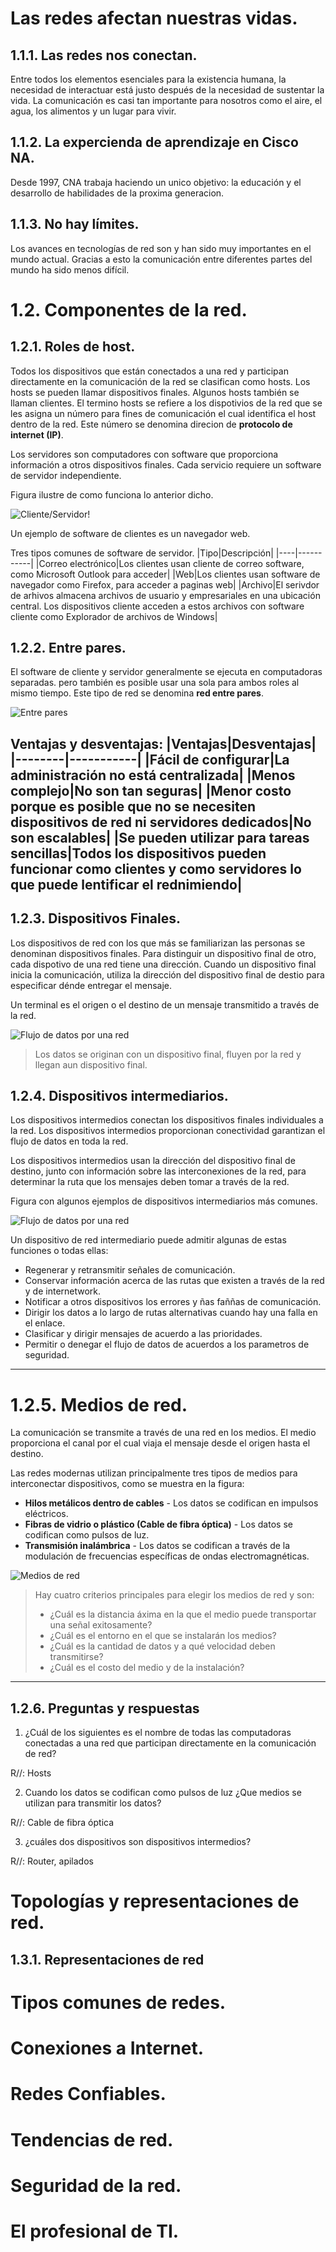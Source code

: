 # Las redes afectan nuestras vidas.
## 1.1.1. Las redes nos conectan.
Entre todos los elementos esenciales para la existencia humana, la necesidad de interactuar está justo después de la necesidad de sustentar la vida. La comunicación es casi tan importante para nosotros como el aire, el agua, los alimentos y un lugar para vivir.
## 1.1.2. La expercienda de aprendizaje en Cisco NA.
Desde 1997, CNA trabaja haciendo un unico objetivo: la educación y el desarrollo de habilidades de la proxima generacion.

## 1.1.3. No hay límites.
Los avances en tecnologías de red son y han sido muy importantes en el mundo actual. Gracias a esto la comunicación entre diferentes partes del mundo ha sido menos difícil.

# 1.2. Componentes de la red.
## 1.2.1. Roles de host.
Todos los dispositivos que están conectados a una red y participan directamente en la comunicación de la red se clasifican como hosts. Los hosts se pueden llamar dispositivos finales. Algunos hosts también se llaman clientes.
El termino hosts se refiere a los dispotivios de la red que se les asigna un número para fines de comunicación el cual identifica el host dentro de la red.
Este número se denomina direcion de **protocolo de internet (IP)**.

Los servidores son computadores con software que proporciona información a otros dispositivos finales. Cada servicio requiere un software de servidor independiente.

Figura ilustre de como funciona lo anterior dicho.

![Cliente/Servidor!](./images/imagen1.png)

Un ejemplo de software de clientes es un navegador web.

Tres tipos comunes de software de servidor.
|Tipo|Descripción|
|----|-----------|
|Correo electrónico|Los clientes usan cliente de correo software, como Microsoft Outlook para acceder|
|Web|Los clientes usan software de navegador como Firefox, para acceder a paginas web|
|Archivo|El serivdor de arhivos almacena archivos de usuario y empresariales en una ubicación central. Los dispositivos cliente acceden a estos archivos con software cliente como Explorador de archivos de Windows|

## 1.2.2. Entre pares.
El software de cliente y servidor generalmente se ejecuta en computadoras separadas. pero también es posible usar una sola para ambos roles al mismo tiempo. Este tipo de red se denomina **red entre pares**.

![Entre pares](./images/imagen2.png)

Ventajas y desventajas:
|Ventajas|Desventajas|
|--------|-----------|
|Fácil de configurar|La administración no está centralizada|
|Menos complejo|No son tan seguras|
|Menor costo porque es posible que no se necesiten dispositivos de red ni servidores dedicados|No son escalables|
|Se pueden utilizar para tareas sencillas|Todos los dispositivos pueden funcionar como clientes y como servidores lo que puede lentificar el rednimiendo|
---

## 1.2.3. Dispositivos Finales.
Los dispositivos de red con los que más se familiarizan las personas se denominan dispositivos finales. Para distinguir un dispositivo final de otro, cada dispotivo de una red tiene una dirección. Cuando un dispositivo final inicia la comunicación, utiliza la dirección del dispositivo final de destio para especificar dénde entregar el mensaje.

Un terminal es el origen o el destino de un mensaje transmitido a través de la red.

![Flujo de datos por una red](./images/imagen3.png)

> Los datos se originan con un dispositivo final, fluyen por la red y llegan  aun dispositivo final.

## 1.2.4. Dispositivos intermediarios.
Los dispositivos intermedios conectan los dispositivos finales individuales a la red. Los dispositivos intermedios proporcionan conectividad  garantizan el flujo de datos en toda la red.

Los dispositivos intermedios usan la dirección del dispositivo final de destino, junto con información sobre las interconexiones de la red, para determinar la ruta que los mensajes deben tomar a través de la red.

Figura con algunos ejemplos de dispositivos intermediarios más comunes.

![Flujo de datos por una red](./images/imagen4.png)

Un dispositivo de red intermediario puede admitir algunas de estas funciones o todas ellas:

- Regenerar y retransmitir señales de comunicación.
- Conservar información acerca de las rutas que existen a través de la red y de internetwork.
- Notificar a otros dispositivos los errores y ñas faññas de comunicación.
- Dirigir los datos a lo largo de rutas alternativas cuando hay una falla en el enlace.
- Clasificar y dirigir mensajes de acuerdo a las prioridades.
- Permitir o denegar el flujo de datos de acuerdos a los parametros de seguridad.

---

# 1.2.5. Medios de red.
La comunicación se transmite a través de una red en los medios. El medio proporciona el canal por el cual viaja el mensaje desde el origen hasta el destino.

Las redes modernas utilizan principalmente tres tipos de medios para interconectar dispositivos, como se muestra en la figura:

- **Hilos metálicos dentro de cables** - Los datos se codifican en impulsos eléctricos.
- **Fibras de vidrio o plástico (Cable de fibra óptica)** - Los datos se codifican como pulsos de luz.
- **Transmisión inalámbrica** - Los datos se codifican a través de la modulación de frecuencias específicas de ondas electromagnéticas.

![Medios de red](./images/imagen5.png)

> Hay cuatro criterios principales para elegir los medios de red y son:
> - ¿Cuál es la distancia áxima en la que el medio puede transportar una señal exitosamente?
> - ¿Cuál es el entorno en el que se instalarán los medios?
> - ¿Cuál es la cantidad de datos y a qué velocidad deben transmitirse?
> - ¿Cuál es el costo del medio y de la instalación?
---

## 1.2.6. Preguntas y respuestas

1. ¿Cuál de los siguientes es el nombre de todas las computadoras conectadas a una red que participan directamente en la comunicación de red?

R//: Hosts

2. Cuando los datos se codifican como pulsos de luz ¿Que medios se utilizan para transmitir los datos?

R//: Cable de fibra óptica

3. ¿cuáles dos dispositivos son dispositivos intermedios?

R//: Router, apilados

# Topologías y representaciones de red.

## 1.3.1. Representaciones de red

# Tipos comunes de redes.

# Conexiones a Internet.

# Redes Confiables.

# Tendencias de red.

# Seguridad de la red.

# El profesional de TI.
